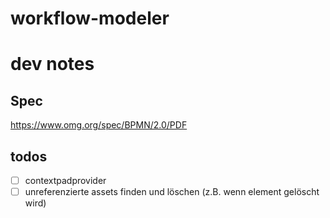 # workflow-modeler

# dev notes

## Spec

https://www.omg.org/spec/BPMN/2.0/PDF

## todos

* [ ] contextpadprovider
* [ ] unreferenzierte assets finden und löschen (z.B. wenn element gelöscht wird)
